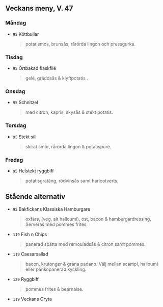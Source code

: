 ## Veckans meny, V. 47

### Måndag 

* `95` Köttbullar 
  > potatismos, brunsås, rårörda lingon och pressgurka. 
 
  


### Tisdag

* `95` Örtbakad fläskfilé
  > gelé, gräddsås & klyftpotatis .
  


### Onsdag

* `95` Schnitzel 
  > med citron, kapris, skysås & stekt potatis.



### Torsdag

* `95` Stekt sill
  >  skirat smör, rårörda lingon & potatispuré.


### Fredag

* `95` Helstekt ryggbiff 
  > potatisgratäng, rödvinsås samt haricotverts.


## Stående alternativ

* `95` Bakfickans Klassiska Hamburgare
  >oxfärs, (veg, alt halloumi), ost, bacon & hamburgardressing. Serveras med pommes frites.

* `119` Fish n Chips   
  >  panerad spätta med remouladsås & citron samt pommes.

* `119` Caesarsallad
  > bacon, krutonger & grana padano. Välj mellan scampi, halloumi eller pankopanerad kyckling.
  
* `129` Ryggbiff
  > pommes frites & bearnaise.

* `119` Veckans Gryta 
  > 

